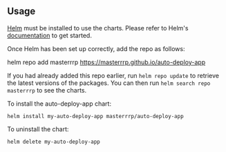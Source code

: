 ## Usage

[Helm](https://helm.sh) must be installed to use the charts.  Please refer to
Helm's [documentation](https://helm.sh/docs) to get started.

Once Helm has been set up correctly, add the repo as follows:

  helm repo add masterrrp https://masterrrp.github.io/auto-deploy-app

If you had already added this repo earlier, run `helm repo update` to retrieve
the latest versions of the packages.  You can then run `helm search repo
masterrrp` to see the charts.

To install the auto-deploy-app chart:

    helm install my-auto-deploy-app masterrrp/auto-deploy-app

To uninstall the chart:

    helm delete my-auto-deploy-app